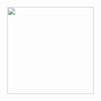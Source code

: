 <p align="center">
<img src="https://user-images.githubusercontent.com/14147462/82833924-259e4a80-9ec8-11ea-8b53-0cc52de7a418.jpg" width="200">

</p>

